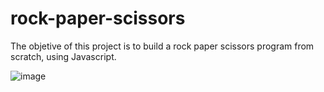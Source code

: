 # rock-paper-scissors

The objetive of this project is to build a rock paper scissors program from scratch, using Javascript.

![image](https://user-images.githubusercontent.com/98855058/217132850-c8d1fb5b-42a5-441f-adbc-1e8b7befaf12.png)
